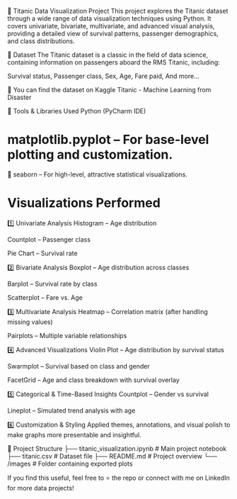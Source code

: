 🚢 Titanic Data Visualization Project
This project explores the Titanic dataset through a wide range of data visualization techniques using Python. It covers univariate, bivariate, multivariate, and advanced visual analysis, providing a detailed view of survival patterns, passenger demographics, and class distributions.

📁 Dataset
The Titanic dataset is a classic in the field of data science, containing information on passengers aboard the RMS Titanic, including:

Survival status, Passenger class, Sex, Age, Fare paid, And more...

📌 You can find the dataset on Kaggle Titanic - Machine Learning from Disaster

🔧 Tools & Libraries Used
Python (PyCharm IDE)

# matplotlib.pyplot – For base-level plotting and customization.

🐧 seaborn – For high-level, attractive statistical visualizations.

# Visualizations Performed
1️⃣ Univariate Analysis
Histogram – Age distribution

Countplot – Passenger class

Pie Chart – Survival rate

2️⃣ Bivariate Analysis
Boxplot – Age distribution across classes

Barplot – Survival rate by class

Scatterplot – Fare vs. Age

3️⃣ Multivariate Analysis
Heatmap – Correlation matrix (after handling missing values)

Pairplots – Multiple variable relationships

4️⃣ Advanced Visualizations
Violin Plot – Age distribution by survival status

Swarmplot – Survival based on class and gender

FacetGrid – Age and class breakdown with survival overlay

5️⃣ Categorical & Time-Based Insights
Countplot – Gender vs survival

Lineplot – Simulated trend analysis with age

6️⃣ Customization & Styling
Applied themes, annotations, and visual polish to make graphs more presentable and insightful.

📂 Project Structure
├── titanic_visualization.ipynb   # Main project notebook
├── titanic.csv                   # Dataset file
├── README.md                     # Project overview
└── /images                       # Folder containing exported plots

If you find this useful, feel free to ⭐️ the repo or connect with me on LinkedIn for more data projects! 
